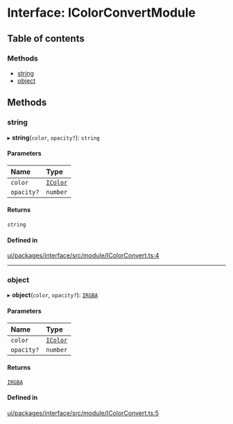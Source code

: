 # Interface: IColorConvertModule

## Table of contents

### Methods

- [string](IColorConvertModule.md#string)
- [object](IColorConvertModule.md#object)

## Methods

### string

▸ **string**(`color`, `opacity?`): `string`

#### Parameters

| Name | Type |
| :------ | :------ |
| `color` | [`IColor`](../modules.md#icolor) |
| `opacity?` | `number` |

#### Returns

`string`

#### Defined in

[ui/packages/interface/src/module/IColorConvert.ts:4](https://github.com/leaferjs/leafer-ui/blob/4b7f368/packages/interface/src/module/IColorConvert.ts#L4)

___

### object

▸ **object**(`color`, `opacity?`): [`IRGBA`](IRGBA.md)

#### Parameters

| Name | Type |
| :------ | :------ |
| `color` | [`IColor`](../modules.md#icolor) |
| `opacity?` | `number` |

#### Returns

[`IRGBA`](IRGBA.md)

#### Defined in

[ui/packages/interface/src/module/IColorConvert.ts:5](https://github.com/leaferjs/leafer-ui/blob/4b7f368/packages/interface/src/module/IColorConvert.ts#L5)
